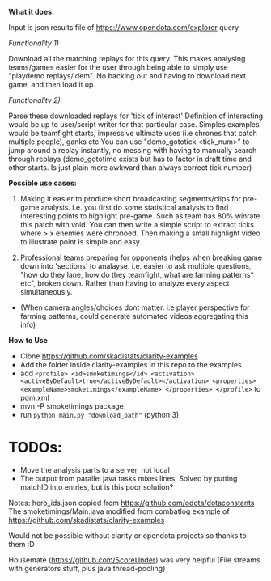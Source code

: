 **What it does:**

Input is json results file of https://www.opendota.com/explorer query

*Functionality 1)*

Download all the matching replays for this query.
This makes analysing teams/games easier for the user through being able to simply use "playdemo replays/<match-id>.dem".
No backing out and having to download next game, and then load it up.

*Functionality 2)*

Parse these downloaded replays for 'tick of interest'
Definition of interesting would be up to user/script writer for that particular case.
Simples examples would be teamfight starts, impressive ultimate uses (i.e chrones that catch multiple people), ganks etc
You can use "demo_gototick <tick_num>" to jump around a replay instantly, no messing with having to manually search through replays
(demo_gototime exists but has to factor in draft time and other starts. Is just plain more awkward than always correct tick number)


**Possible use cases:**

1) Making it easier to produce short broadcasting segments/clips for pre-game analysis.
i.e. you first do some statistical analysis to find interesting points to highlight pre-game. Such as team has 80% winrate this patch with void.
You can then write a simple script to extract ticks where > x enemies were chronoed. Then making a small highlight video to illustrate point is simple and easy.

2) Professional teams preparing for opponents (helps when breaking game down into 'sections' to analayse. i.e. easier to ask multiple
questions, "how do they lane, how do they teamfight, what are farming patterns* etc",
 broken down. Rather than having to analyze every aspect simultaneously.


* (When camera angles/choices dont matter. i.e player perspective for farming patterns, could generate automated videos aggregating this info)

**How to Use**
- Clone https://github.com/skadistats/clarity-examples
- Add the folder inside clarity-examples in this repo to the examples
- add 
        ```<profile>
            <id>smoketimings</id>
            <activation><activeByDefault>true</activeByDefault></activation>
            <properties>
                <exampleName>smoketimings</exampleName>
            </properties>
        </profile>```
  to pom.xml
- mvn -P smoketimings package
- run ```python main.py "download_path"``` (python 3)

# TODOs:
- Move the analysis parts to a server, not local
- The output from parallel java tasks mixes lines. Solved by putting matchID into entries, but is this poor solution?

Notes:
hero_ids.json copied from https://github.com/odota/dotaconstants
The smoketimings/Main.java modified from combatlog example of https://github.com/skadistats/clarity-examples

Would not be possible without clarity or opendota projects so thanks to them :D

Housemate (https://github.com/ScoreUnder) was very helpful (File streams with generators stuff, plus java thread-pooling)
